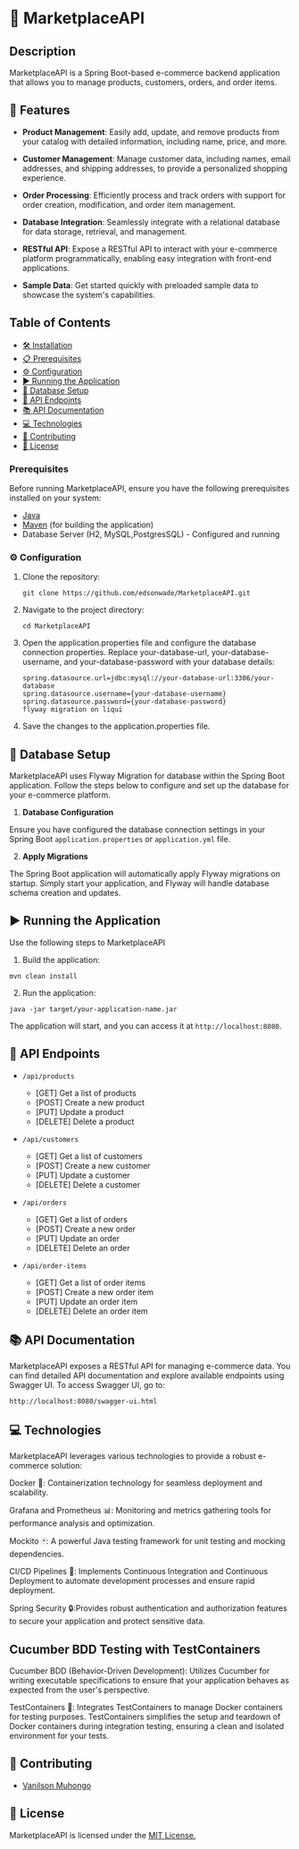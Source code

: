 # 🛒 MarketplaceAPI 

## Description
MarketplaceAPI is a Spring Boot-based e-commerce backend application that allows you to manage products, customers, orders, and order items.

## 🚀 Features
- **Product Management**: Easily add, update, and remove products from your catalog with detailed information, including name, price, and more.

- **Customer Management**: Manage customer data, including names, email addresses, and shipping addresses, to provide a personalized shopping experience.

- **Order Processing**: Efficiently process and track orders with support for order creation, modification, and order item management.

- **Database Integration**: Seamlessly integrate with a relational database for data storage, retrieval, and management.

- **RESTful API**: Expose a RESTful API to interact with your e-commerce platform programmatically, enabling easy integration with front-end applications.

- **Sample Data**: Get started quickly with preloaded sample data to showcase the system's capabilities.

## Table of Contents

- [🛠️ Installation](#installation)
- [📋 Prerequisites](#prerequisites)
- [⚙️ Configuration](#configurations)
- [▶️ Running the Application](#running-the-application)
- [💾 Database Setup](#database-setup)
- [📡 API Endpoints](#api-endpoints)
- [📚 API Documentation](#api-documentation)
- [💻 Technologies](#technologies)
- [👥 Contributing](#contributing)
- [📝 License](#license)

### Prerequisites

Before running MarketplaceAPI, ensure you have the following prerequisites installed on your system:

- [Java](https://www.oracle.com/java/technologies/javase-downloads.html)
- [Maven](https://maven.apache.org/download.cgi) (for building the application)
- Database Server (H2, MySQL,PostgresSQL) - Configured and running

### ⚙️ Configuration

1. Clone the repository:

   ```
   git clone https://github.com/edsonwade/MarketplaceAPI.git
   ```
2. Navigate to the project directory:
   ````
   cd MarketplaceAPI
   ````
3. Open the application.properties file and configure the database connection properties. Replace your-database-url, your-database-username, and your-database-password with your database details:
   ````
   spring.datasource.url=jdbc:mysql://your-database-url:3306/your-database
   spring.datasource.username={your-database-username}
   spring.datasource.password={your-database-password}
   flyway migration on liqui
   ````
4. Save the changes to the application.properties file.

## 💾 Database Setup
MarketplaceAPI  uses Flyway Migration for database  within the Spring Boot application. 
Follow the steps below to configure and set up the database for your e-commerce platform.

1. **Database Configuration**

Ensure you have configured the database connection settings in your Spring Boot `application.properties` or `application.yml` file.

2. **Apply Migrations**

The Spring Boot application will automatically apply Flyway migrations on startup. Simply start your application, and Flyway will handle database schema creation and updates.

## ▶️ Running the Application
Use the following steps to MarketplaceAPI
1. Build the application:
 ````
 mvn clean install
 ````
2. Run the application:

  ````
  java -jar target/your-application-name.jar
  ````
The application will start, and you can access it at `http://localhost:8080`.


## 📡 API Endpoints
- `/api/products`
  - [GET] Get a list of products
  - [POST] Create a new product
  - [PUT] Update a product
  - [DELETE] Delete a product

- `/api/customers`
  - [GET] Get a list of customers
  - [POST] Create a new customer
  - [PUT] Update a customer
  - [DELETE] Delete a customer

- `/api/orders`
  - [GET] Get a list of orders
  - [POST] Create a new order
  - [PUT] Update an order
  - [DELETE] Delete an order

- `/api/order-items`
  - [GET] Get a list of order items
  - [POST] Create a new order item
  - [PUT] Update an order item
  - [DELETE] Delete an order item

## 📚 API Documentation
MarketplaceAPI  exposes a RESTful API for managing e-commerce data. You can find detailed API documentation and explore available endpoints using Swagger UI.
To access Swagger UI, go to:

``` 
http://localhost:8080/swagger-ui.html
```
## 💻 Technologies
MarketplaceAPI leverages various technologies to provide a robust e-commerce solution:

Docker 🐳: Containerization technology for seamless deployment and scalability.

Grafana and Prometheus 📊: Monitoring and metrics gathering tools for performance analysis and optimization.

Mockito 🃏: A powerful Java testing framework for unit testing and mocking dependencies.

CI/CD Pipelines 🔄: Implements Continuous Integration and Continuous Deployment to automate development processes and ensure rapid deployment.

Spring Security 🔒:Provides robust authentication and authorization features to secure your application and protect sensitive data.

## Cucumber BDD Testing with TestContainers

Cucumber BDD (Behavior-Driven Development): Utilizes Cucumber for writing executable specifications to ensure that your application behaves as expected from the user's perspective.

TestContainers 🐋: Integrates TestContainers to manage Docker containers for testing purposes. TestContainers simplifies the setup and teardown of Docker containers during integration testing, ensuring a clean and isolated environment for your tests.



## 👥 Contributing
- [Vanilson Muhongo](https://www.github.com/edsonwade)

## 📝 License
MarketplaceAPI is licensed under the [MIT License.](https://choosealicense.com/licenses/mit)

